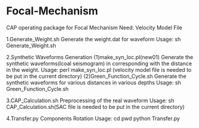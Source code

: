 # Focal-Mechanism
CAP operating package for Focal Mechanism
Need: Velocity Model File

1.Generate_Weight.sh
Generate the weight.dat for waveform
Usage: sh Generate_Weight.sh

2.Synthetic Waveforms Generation
  (1)make_syn_loc.pl(new01)
  Generate the synthetic waveforms(lcoal seismogram) in corresponding with the distance in the weight.
  Usage: perl make_syn_loc.pl <directory of weight.dat> <velocity model file name> <depth>
    (velocity model file is needed to be put in the current directory)
  (2)Green_Function_Cycle.sh
  Generate the synthetic waveforms for various distances in various depths
  Usage: sh Green_Function_Cycle.sh

3.CAP_Calculation.sh
Preprocessing of the real waveform
Usage: sh CAP_Calculation.sh(SAC file is needed to be put in the current directory)

4.Transfer.py
Components Rotation
Usage: 
cd <current directory of SAC file>
pwd
python Transfer.py <directory of pwd>
